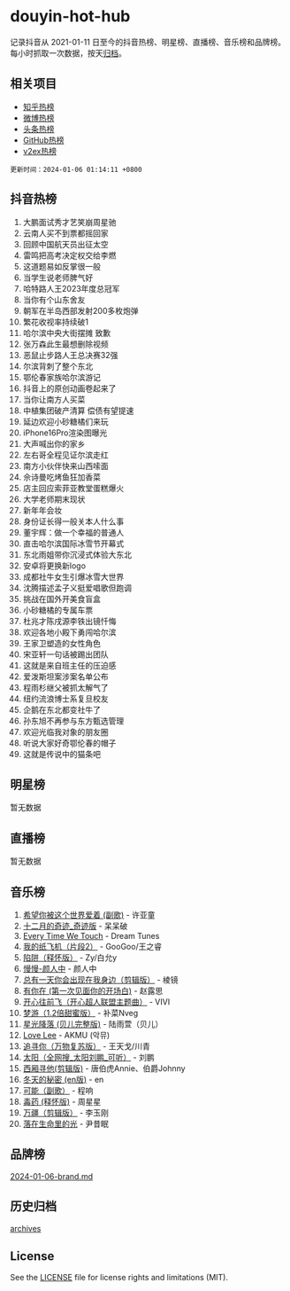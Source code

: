 # douyin-hot-hub

记录抖音从 2021-01-11 日至今的抖音热榜、明星榜、直播榜、音乐榜和品牌榜。每小时抓取一次数据，按天[归档](archives)。

## 相关项目

- [知乎热榜](https://github.com/lonnyzhang423/zhihu-hot-hub)
- [微博热榜](https://github.com/lonnyzhang423/weibo-hot-hub)
- [头条热榜](https://github.com/lonnyzhang423/toutiao-hot-hub)
- [GitHub热榜](https://github.com/lonnyzhang423/github-hot-hub)
- [v2ex热榜](https://github.com/lonnyzhang423/v2ex-hot-hub)


`更新时间：2024-01-06 01:14:11 +0800`

## 抖音热榜

1. 大鹏面试秀才艺笑崩周星驰
1. 云南人买不到票都摇回家
1. 回顾中国航天员出征太空
1. 雷鸣把高考决定权交给李燃
1. 这道题易如反掌很一般
1. 当学生说老师脾气好
1. 哈特路人王2023年度总冠军
1. 当你有个山东舍友
1. 朝军在半岛西部发射200多枚炮弹
1. 繁花收视率持续破1
1. 哈尔滨中央大街摆摊 致歉
1. 张万森此生最想删除视频
1. 恶鼠止步路人王总决赛32强
1. 尔滨背刺了整个东北
1. 鄂伦春家族哈尔滨游记
1. 抖音上的原创动画卷起来了
1. 当你让南方人买菜
1. 中植集团破产清算 偿债有望提速
1. 延边欢迎小砂糖橘们来玩
1. iPhone16Pro渲染图曝光
1. 大声喊出你的家乡
1. 左右哥全程见证尔滨走红
1. 南方小伙伴快来山西嗦面
1. 佘诗曼吃烤鱼狂加香菜
1. 店主回应索菲亚教堂蛋糕爆火
1. 大学老师期末现状
1. 新年年会妆
1. 身份证长得一般关本人什么事
1. 董宇辉：做一个幸福的普通人
1. 直击哈尔滨国际冰雪节开幕式
1. 东北雨姐带你沉浸式体验大东北
1. 安卓将更换新logo
1. 成都社牛女生引爆冰雪大世界
1. 沈腾描述孟子义挺爱唱歌但跑调
1. 挑战在国外开美食盲盒
1. 小砂糖橘的专属车票
1. 杜兆才陈戌源李铁出镜忏悔
1. 欢迎各地小殿下勇闯哈尔滨
1. 王家卫塑造的女性角色
1. 宋亚轩一句话被踢出团队
1. 这就是来自班主任的压迫感
1. 爱泼斯坦案涉案名单公布
1. 程雨杉继父被抓太解气了
1. 纽约流浪博士系复旦校友
1. 企鹅在东北都变社牛了
1. 孙东旭不再参与东方甄选管理
1. 欢迎光临我对象的朋友圈
1. 听说大家好奇鄂伦春的帽子
1. 这就是传说中的猫条吧

## 明星榜

暂无数据

## 直播榜

暂无数据

## 音乐榜

1. [希望你被这个世界爱着 (副歌)](https://sf3-cdn-tos.douyinstatic.com/obj/tos-cn-ve-2774/oUHCmWQfZlE3QQBKBeD8rCFLpJzPgCpImhsxMt) - 许亚童
1. [十二月的奇迹_奇迹版](https://sf86-cdn-tos.douyinstatic.com/obj/tos-cn-ve-2774/oMslvA9FBzGMGHnyUuoiiUjtIAXfMz6tzwByW8) - 呆呆破
1. [Every Time We Touch](https://sf3-cdn-tos.douyinstatic.com/obj/tos-cn-ve-2774/ogN6lUKQeBBfEVhIOMikG1CcJjugxk1tztZyhP) - Dream Tunes
1. [我的纸飞机（片段2）](https://sf3-cdn-tos.douyinstatic.com/obj/tos-cn-ve-2774/oM2ZrKcg2CD5AeRB2gkeXOFB1IxAGJdZPazYHf) - GooGoo/王之睿
1. [陷阱（释怀版）](https://sf86-cdn-tos.douyinstatic.com/obj/tos-cn-ve-2774/oE8C21LeZrzKLDFfQYgMzx4GAIHageG5IzayY7) - Zy/白允y
1. [慢慢-颜人中](https://sf86-cdn-tos.douyinstatic.com/obj/tos-cn-ve-2774/ocjHNfBXdBxQNC8ZGAeoLMFTUgtBg8bkExunDC) - 颜人中
1. [总有一天你会出现在我身边（剪辑版）](https://sf86-cdn-tos.douyinstatic.com/obj/tos-cn-ve-2774/oMLsHwhWW7CYoAhoWB9EXUQIzNBsfAJxpAoxCU) - 棱镜
1. [有你在 (第一次见面你的开场白)](https://sf86-cdn-tos.douyinstatic.com/obj/tos-cn-ve-2774/oAthrQ3ClJBfI57uBoFEgNDYtNCZ0TSYQQfxQ0) - 赵露思
1. [开心往前飞（开心超人联盟主题曲）](https://sf6-cdn-tos.douyinstatic.com/obj/tos-cn-ve-2774/9d8fb7c82cf1421fb93a9fe925275e0a) - VIVI
1. [梦游（1.2倍甜蜜版）](https://sf3-cdn-tos.douyinstatic.com/obj/tos-cn-ve-2774/o4gyAUm8hwufoEABmwVIiQtHsFuGzAEEWtNMzo) - 补菜Nveg
1. [星光降落 (贝儿完整版)](https://sf86-cdn-tos.douyinstatic.com/obj/tos-cn-ve-2774/okwB9hAwyAtsFFkFBzAX1hOOfQuIoMNs0W2Mwr) - 陆雨萱（贝儿）
1. [Love Lee](https://sf3-cdn-tos.douyinstatic.com/obj/tos-cn-ve-2774/o05GbkJGbCBTdDnMtB0fwOYgkeZp23vrWQDQBS) - AKMU (악뮤)
1. [追寻你（万物复苏版）](https://sf86-cdn-tos.douyinstatic.com/obj/tos-cn-ve-2774/oYeAZJsbjIDit9APmBg8u6uDUQnHmoCf3gbo74) - 王天戈/川青
1. [太阳（全网搜_太阳刘鹏_可听）](https://sf3-cdn-tos.douyinstatic.com/obj/tos-cn-ve-2774/ogWbyIQnlBFImVbeDocRdCIYtBHlbJXgfZMvgz) - 刘鹏
1. [西厢寻他(剪辑版)](https://sf86-cdn-tos.douyinstatic.com/obj/tos-cn-ve-2774/oUsAVfAQKlRNxEv5qxvIB8o5qmIWUcXbzJKJhw) - 唐伯虎Annie、伯爵Johnny
1. [冬天的秘密 (en版)](https://sf86-cdn-tos.douyinstatic.com/obj/tos-cn-ve-2774/okIuMHDdzyf3FjGK4Lphe1vfHcQaPIHAg0Z4CR) - en
1. [可能（副歌）](https://sf86-cdn-tos.douyinstatic.com/obj/tos-cn-ve-2774/cde1731888894259b333569393c2fb51) - 程响
1. [毒药 (释怀版)](https://sf3-cdn-tos.douyinstatic.com/obj/tos-cn-ve-2774/oYILMEAzspdZBIzy4frJNB8ZHPHWAhiwowd4Ad) - 周星星
1. [万疆（剪辑版）](https://sf86-cdn-tos.douyinstatic.com/obj/tos-cn-ve-2774/ooG7oVgFlDTelKCjCsTTobQvbdtj1BBQXnfZd8) - 李玉刚
1. [落在生命里的光](https://sf86-cdn-tos.douyinstatic.com/obj/tos-cn-ve-2774/d9ffa8c090124ea58bb10df9b510c01d) - 尹昔眠

## 品牌榜

[2024-01-06-brand.md](archives/2024-01-06-brand.md)

## 历史归档

[archives](archives)

## License

See the [LICENSE](LICENSE) file for license rights and limitations (MIT).
